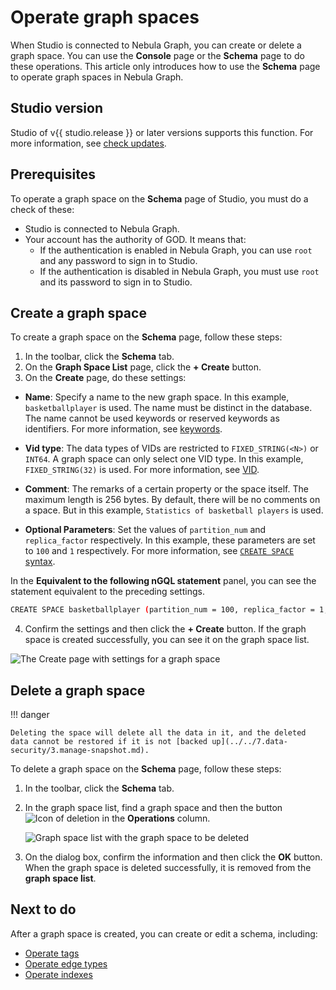 # Operate graph spaces

When Studio is connected to Nebula Graph, you can create or delete a graph space. You can use the **Console** page or the **Schema** page to do these operations. This article only introduces how to use the **Schema** page to operate graph spaces in Nebula Graph.

## Studio version

Studio of v{{ studio.release }} or later versions supports this function. For more information, see [check updates](../about-studio/st-ug-check-updates.md).

## Prerequisites

To operate a graph space on the **Schema** page of Studio, you must do a check of these:

- Studio is connected to Nebula Graph.
- Your account has the authority of GOD. It means that:
  - If the authentication is enabled in Nebula Graph, you can use `root` and any password to sign in to Studio.
  - If the authentication is disabled in Nebula Graph, you must use `root` and its password to sign in to Studio.

## Create a graph space

To create a graph space on the **Schema** page, follow these steps:

1. In the toolbar, click the **Schema** tab.
2. On the **Graph Space List** page, click the **+ Create** button.
3. On the **Create** page, do these settings:

  - **Name**: Specify a name to the new graph space. In this example, `basketballplayer` is used. The name must be distinct in the database. The name cannot be used keywords or reserved keywords as identifiers. For more information, see [keywords](../../3.ngql-guide/1.nGQL-overview/keywords-and-reserved-words.md).

  - **Vid type**: The data types of VIDs are restricted to `FIXED_STRING(<N>)` or `INT64`. A graph space can only select one VID type. In this example, `FIXED_STRING(32)` is used. For more information, see [VID](../../1.introduction/3.vid.md).

  - **Comment**: The remarks of a certain property or the space itself. The maximum length is 256 bytes. By default, there will be no comments on a space. But in this example, `Statistics of basketball players` is used.

  - **Optional Parameters**: Set the values of `partition_num` and `replica_factor` respectively. In this example, these parameters are set to `100` and `1` respectively. For more information, see [`CREATE SPACE` syntax](../../3.ngql-guide/9.space-statements/1.create-space.md "Click to go to the Nebula Graph website").

  In the **Equivalent to the following nGQL statement** panel, you can see the statement equivalent to the preceding settings.
   
   ```bash
   CREATE SPACE basketballplayer (partition_num = 100, replica_factor = 1, vid_type = FIXED_STRING(32)) COMMENT = "Statistics of basketball players"
   ```

4. Confirm the settings and then click the **+ Create** button. If the graph space is created successfully, you can see it on the graph space list.

![The Create page with settings for a graph space](https://docs-cdn.nebula-graph.com.cn/figures/st-ug-026.png)

## Delete a graph space

!!! danger

    Deleting the space will delete all the data in it, and the deleted data cannot be restored if it is not [backed up](../../7.data-security/3.manage-snapshot.md).

To delete a graph space on the **Schema** page, follow these steps:

1. In the toolbar, click the **Schema** tab.
2. In the graph space list, find a graph space and then the button ![Icon of deletion](https://docs-cdn.nebula-graph.com.cn/nebula-studio-docs/st-ug-017.png "Delete") in the **Operations** column.

   ![Graph space list with the graph space to be deleted](https://docs-cdn.nebula-graph.com.cn/figures/st-ug-029.png)
3. On the dialog box, confirm the information and then click the **OK** button. When the graph space is deleted successfully, it is removed from the **graph space list**.

## Next to do

After a graph space is created, you can create or edit a schema, including:

- [Operate tags](st-ug-crud-tag.md)
- [Operate edge types](st-ug-crud-edge-type.md)
- [Operate indexes](st-ug-crud-index.md)
